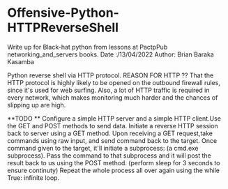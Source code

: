 # Offensive-Python-HTTPReverseShell
Write up for Black-hat python from lessons at PactpPub networking_and_servers books.
Date :/13/04/2022 
Author: Brian Baraka Kasamba

Python reverse shell via HTTP protocol.
REASON FOR HTTP ?? That the HTTP protocol is highly likely to be opened on the outbound firewall rules,
since it's used for web surfing.
Also, a lot of HTTP traffic is required in every network, which makes monitoring much harder and the chances of  slipping up are high.

**TODO
**
Configure a simple HTTP server and a simple HTTP client.Use the GET and POST methods to send data.
Initiate a reverse HTTP session back to server using a GET method.
Upon receiving a GET request,take commands using raw input, and send command back to the target.
Once command given to the target, it'll initiate a subprocess: (a cmd.exe subprocess).
Pass the command to that subprocess and it will post the result back to us using the POST method.
(perform sleep for 3 seconds to ensure continuty)
Repeat the whole process all over again using the while True: infinite loop.

